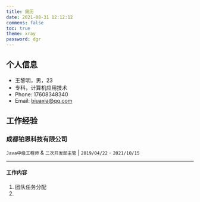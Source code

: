 ```yaml
---
title: 简历
date: 2021-08-31 12:12:12
commens: false
toc: true
theme: xray
password: dgr
---
```


## 个人信息

- 王黎明，男，23
- 专科，计算机应用技术
- Phone: 17608348340
- Email: biuaxia@qq.com


## 工作经验

### 成都铂恩科技有限公司

`Java中级工程师` & `二次开发部主管` | `2019/04/22` - `2021/10/15`

---

#### 工作内容

1. 团队任务分配
2. 


